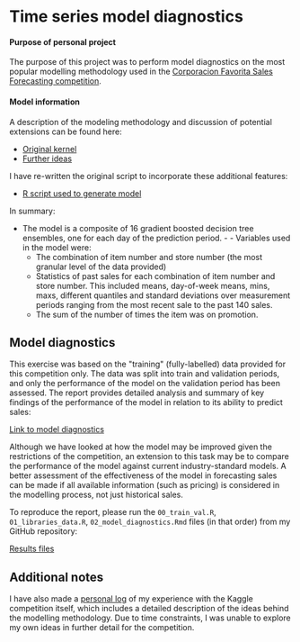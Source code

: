 # Time series model diagnostics

#### Purpose of personal project
The purpose of this project was to perform model diagnostics on the most popular modelling methodology used in the [Corporacion Favorita Sales Forecasting competition](https://www.kaggle.com/c/favorita-grocery-sales-forecasting).

#### Model information
A description of the modeling methodology and discussion of potential extensions can be found here:
- [Original kernel](https://www.kaggle.com/npa02012/ceshine-s-lgbm-starter-in-r-lb-0-529)
- [Further ideas](https://www.kaggle.com/vrtjso/lgbm-one-step-ahead)

I have re-written the original script to incorporate these additional features:
- [R script used to generate model](https://github.com/cdqd/cdqd.github.io/blob/master/kaggle_favorita/00_train_val.R)

In summary:
- The model is a composite of 16 gradient boosted decision tree ensembles, one for each day of the prediction period. - - Variables used in the model were:
    - The combination of item number and store number (the most granular level of the data provided)
    - Statistics of past sales for each combination of item number and store number. This included means, day-of-week means, mins, maxs, different quantiles and standard deviations over measurement periods ranging from the most recent sale to the past 140 sales.
    - The sum of the number of times the item was on promotion.

## Model diagnostics

This exercise was based on the "training" (fully-labelled) data provided for this competition only. The data was split into train and validation periods, and only the performance of the model on the validation period has been assessed. The report provides detailed analysis and summary of key findings of the performance of the model in relation to its ability to predict sales:

[Link to model diagnostics](https://cdqd.github.io/kaggle_favorita/02_model_diagnostics)

Although we have looked at how the model may be improved given the restrictions of the competition, an extension to this task may be to compare the performance of the model against current industry-standard models. A better assessment of the effectiveness of the model in forecasting sales can be made if all available information (such as pricing) is considered in the modelling process, not just historical sales.

To reproduce the report, please run the `00_train_val.R`, `01_libraries_data.R`, `02_model_diagnostics.Rmd` files (in that order) from my GitHub repository:

[Results files](https://github.com/cdqd/cdqd.github.io/tree/master/kaggle_favorita)

## Additional notes

I have also made a [personal log](https://cdqd.github.io/kaggle_favorita/favorita_log) of my experience with the Kaggle competition itself, which includes a detailed description of the ideas behind the modelling methodology. Due to time constraints, I was unable to explore my own ideas in further detail for the competition.